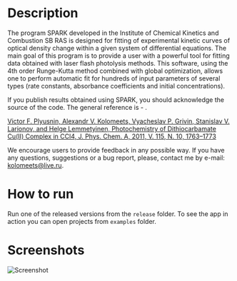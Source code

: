 # Description
The program SPARK developed in the Institute of Chemical Kinetics and Combustion SB RAS is designed for fitting of experimental kinetic curves of optical density change within a given system of differential equations. The main goal of this program is to provide a user with a powerful tool for fitting data obtained with laser flash photolysis methods. This software, using the 4th order Runge-Kutta method combined with global optimization, allows one to perform automatic fit for hundreds of input parameters of several types (rate constants, absorbance coefficients and initial concentrations).

If you publish results obtained using SPARK, you should acknowledge the source of the code. The general reference is - .

[Victor F. Plyusnin, Alexandr V. Kolomeets, Vyacheslav P. Grivin, Stanislav V. Larionov, and Helge Lemmetyinen, Photochemistry of Dithiocarbamate Cu(II) Complex in CCl4, J. Phys. Chem. A, 2011, V. 115, N. 10, 1763–1773](https://pubs.acs.org/doi/abs/10.1021/jp105755f)

We encourage users to provide feedback in any possible way. If you have any questions, suggestions or a bug report, please, contact me by e-mail: kolomeets@live.ru.

# How to run

Run one of the released versions from the `release` folder. To see the app in action you can open projects from `examples` folder.

# Screenshots

![Screenshot](https://github.com/cont-kolomeets/spark-photochem/assets/5318527/0d101795-ffe4-427f-8bac-5596d9f44dbf)
